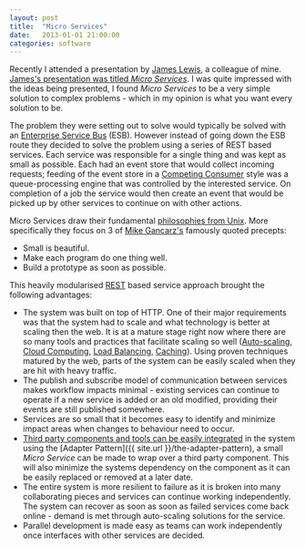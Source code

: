 ```yaml
---
layout: post
title:  "Micro Services"
date:   2013-01-01 21:00:00
categories: software
---
```


Recently I attended a presentation by [James Lewis](http://bovon.org/), a colleague of mine. [James's presentation was titled _Micro Services_](http://www.slideshare.net/jamesalewis/java-microservices). I was quite impressed with the ideas being presented, I found _Micro Services_ to be a very simple solution to complex problems - which in my opinion is what you want every solution to be.

The problem they were setting out to solve would typically be solved with an [Enterprise Service Bus](http://en.wikipedia.org/wiki/Enterprise_service_bus) (ESB). However instead of going down the ESB route they decided to solve the problem using a series of REST based services. Each service was responsible for a single thing and was kept as small as possible. Each had an event store that would collect incoming requests; feeding of the event store in a [Competing Consumer](http://www.eaipatterns.com/CompetingConsumers.html) style was a queue-processing engine that was controlled by the interested service. On completion of a job the service would then create an event that would be picked up by other services to continue on with other actions.

Micro Services draw their fundamental [philosophies from Unix](http://en.wikipedia.org/wiki/Unix_philosophy). More specifically they focus on 3 of [Mike Gancarz's](http://www.amazon.com/Mike-Gancarz/e/B001K8SCRO) famously quoted precepts:

*   Small is beautiful.
*   Make each program do one thing well.
*   Build a prototype as soon as possible.

This heavily modularised  [REST](http://www.amazon.com/REST-Practice-Hypermedia-Systems-Architecture/dp/0596805829/) based service approach brought the following advantages:

*   The system was built on top of HTTP. One of their major requirements was that the system had to scale and what technology is better at scaling then the web. It is at a mature stage right now where there are so many tools and practices that facilitate  scaling so well ([Auto-scaling](http://aws.amazon.com/autoscaling/), [Cloud Computing](http://en.wikipedia.org/wiki/Cloud_computing), [Load Balancing](http://en.wikipedia.org/wiki/Load_balancing_(computing)), [Caching](http://en.wikipedia.org/wiki/Web_cache)). Using proven techniques matured by the web, parts of the system can be easily scaled when they are hit with heavy traffic.
*   The publish and subscribe model of communication between services makes workflow impacts minimal - existing services can continue to operate if a new service is added or an old modified, providing their events are still published somewhere.
*   Services are so small that it becomes easy to identify and minimize impact areas when changes to behaviour need to occur.
*   [Third party components and tools can be easily integrated](http://www.markhneedham.com/blog/2012/12/04/micro-services-plugging-in-3rd-party-components/) in the system using the [Adapter Pattern]({{ site.url }}/the-adapter-pattern), a small _Micro Service_ can be made to wrap over a third party component. This will also minimize the systems dependency on the component as it can be easily replaced or removed at a later date.
*   The entire system is more resilient to failure as it is broken into many collaborating pieces and services can continue working independently. The system can recover as soon as soon as failed services come back online - demand is met through auto-scaling solutions for the service.
*   Parallel development is made easy as teams can work independently once interfaces with other services are decided.